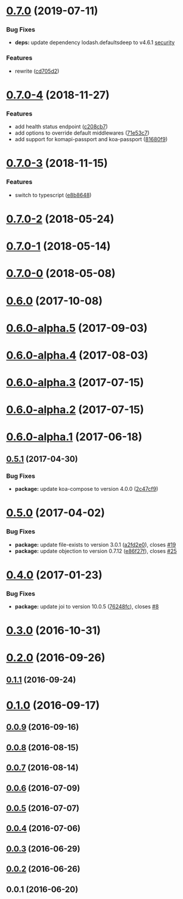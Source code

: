 <a name="0.7.0"></a>

# [0.7.0](https://github.com/komapijs/komapi/compare/v0.7.0-4...v0.7.0) (2019-07-11)

### Bug Fixes

- **deps:** update dependency lodash.defaultsdeep to v4.6.1 [security](<[39fb6e1](https://github.com/komapijs/komapi/commit/39fb6e1)>)

### Features

- rewrite ([cd705d2](https://github.com/komapijs/komapi/commit/cd705d2))

<a name="0.7.0-4"></a>

# [0.7.0-4](https://github.com/komapijs/komapi/compare/v0.7.0-3...v0.7.0-4) (2018-11-27)

### Features

- add health status endpoint ([c208cb7](https://github.com/komapijs/komapi/commit/c208cb7))
- add options to override default middlewares ([71e53c7](https://github.com/komapijs/komapi/commit/71e53c7))
- add support for komapi-passport and koa-passport ([81680f9](https://github.com/komapijs/komapi/commit/81680f9))

<a name="0.7.0-3"></a>

# [0.7.0-3](https://github.com/komapijs/komapi/compare/v0.7.0-2...v0.7.0-3) (2018-11-15)

### Features

- switch to typescript ([e8b8648](https://github.com/komapijs/komapi/commit/e8b8648))

<a name="0.7.0-2"></a>

# [0.7.0-2](https://github.com/komapijs/komapi/compare/v0.7.0-1...v0.7.0-2) (2018-05-24)

<a name="0.7.0-1"></a>

# [0.7.0-1](https://github.com/komapijs/komapi/compare/v0.7.0-0...v0.7.0-1) (2018-05-14)

<a name="0.7.0-0"></a>

# [0.7.0-0](https://github.com/komapijs/komapi/compare/v0.6.0...v0.7.0-0) (2018-05-08)

<a name="0.6.0"></a>

# [0.6.0](https://github.com/komapijs/komapi/compare/v0.6.0-alpha.5...v0.6.0) (2017-10-08)

<a name="0.6.0-alpha.5"></a>

# [0.6.0-alpha.5](https://github.com/komapijs/komapi/compare/v0.6.0-alpha.4...v0.6.0-alpha.5) (2017-09-03)

<a name="0.6.0-alpha.4"></a>

# [0.6.0-alpha.4](https://github.com/komapijs/komapi/compare/v0.6.0-alpha.3...v0.6.0-alpha.4) (2017-08-03)

<a name="0.6.0-alpha.3"></a>

# [0.6.0-alpha.3](https://github.com/komapijs/komapi/compare/v0.6.0-alpha.2...v0.6.0-alpha.3) (2017-07-15)

<a name="0.6.0-alpha.2"></a>

# [0.6.0-alpha.2](https://github.com/komapijs/komapi/compare/v0.6.0-alpha.1...v0.6.0-alpha.2) (2017-07-15)

<a name="0.6.0-alpha.1"></a>

# [0.6.0-alpha.1](https://github.com/komapijs/komapi/compare/v0.5.1...v0.6.0-alpha.1) (2017-06-18)

<a name="0.5.1"></a>

## [0.5.1](https://github.com/komapijs/komapi/compare/v0.5.0...v0.5.1) (2017-04-30)

### Bug Fixes

- **package:** update koa-compose to version 4.0.0 ([2c47cf9](https://github.com/komapijs/komapi/commit/2c47cf9))

<a name="0.5.0"></a>

# [0.5.0](https://github.com/komapijs/komapi/compare/v0.4.0...v0.5.0) (2017-04-02)

### Bug Fixes

- **package:** update file-exists to version 3.0.1 ([a2fd2e0](https://github.com/komapijs/komapi/commit/a2fd2e0)), closes [#19](https://github.com/komapijs/komapi/issues/19)
- **package:** update objection to version 0.7.12 ([e86f27f](https://github.com/komapijs/komapi/commit/e86f27f)), closes [#25](https://github.com/komapijs/komapi/issues/25)

<a name="0.4.0"></a>

# [0.4.0](https://github.com/komapijs/komapi/compare/v0.3.0...v0.4.0) (2017-01-23)

### Bug Fixes

- **package:** update joi to version 10.0.5 ([76248fc](https://github.com/komapijs/komapi/commit/76248fc)), closes [#8](https://github.com/komapijs/komapi/issues/8)

<a name="0.3.0"></a>

# [0.3.0](https://github.com/komapijs/komapi/compare/v0.2.0...v0.3.0) (2016-10-31)

<a name="0.2.0"></a>

# [0.2.0](https://github.com/komapijs/komapi/compare/v0.1.1...v0.2.0) (2016-09-26)

<a name="0.1.1"></a>

## [0.1.1](https://github.com/komapijs/komapi/compare/v0.1.0...v0.1.1) (2016-09-24)

<a name="0.1.0"></a>

# [0.1.0](https://github.com/komapijs/komapi/compare/v0.0.9...v0.1.0) (2016-09-17)

<a name="0.0.9"></a>

## [0.0.9](https://github.com/komapijs/komapi/compare/v0.0.8...v0.0.9) (2016-09-16)

<a name="0.0.8"></a>

## [0.0.8](https://github.com/komapijs/komapi/compare/v0.0.7...v0.0.8) (2016-08-15)

<a name="0.0.7"></a>

## [0.0.7](https://github.com/komapijs/komapi/compare/v0.0.6...v0.0.7) (2016-08-14)

<a name="0.0.6"></a>

## [0.0.6](https://github.com/komapijs/komapi/compare/v0.0.5...v0.0.6) (2016-07-09)

<a name="0.0.5"></a>

## [0.0.5](https://github.com/komapijs/komapi/compare/v0.0.4...v0.0.5) (2016-07-07)

<a name="0.0.4"></a>

## [0.0.4](https://github.com/komapijs/komapi/compare/v0.0.3...v0.0.4) (2016-07-06)

<a name="0.0.3"></a>

## [0.0.3](https://github.com/komapijs/komapi/compare/v0.0.2...v0.0.3) (2016-06-29)

<a name="0.0.2"></a>

## [0.0.2](https://github.com/komapijs/komapi/compare/v0.0.1...v0.0.2) (2016-06-26)

<a name="0.0.1"></a>

## 0.0.1 (2016-06-20)
